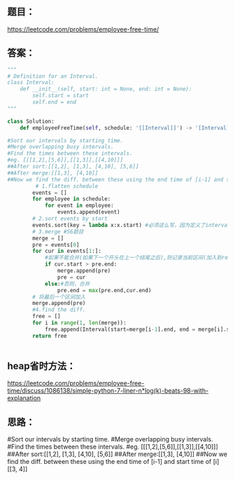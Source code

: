 ## 题目：

https://leetcode.com/problems/employee-free-time/


## 答案：
```python
"""
# Definition for an Interval.
class Interval:
    def __init__(self, start: int = None, end: int = None):
        self.start = start
        self.end = end
"""

class Solution:
    def employeeFreeTime(self, schedule: '[[Interval]]') -> '[Interval]':

#Sort our intervals by starting time.
#Merge overlapping busy intervals.
#Find the times between these intervals.
#eg. [[[1,2],[5,6]],[[1,3]],[[4,10]]]
##After sort:[[1,2], [1,3], [4,10], [5,6]]
##After merge:[[1,3], [4,10]]
##Now we find the diff. between these using the end time of [i-1] and start time of [i][[3, 4]]
         # 1.flatten schedule
        events = []
        for employee in schedule:
            for event in employee:
                events.append(event)
        # 2.sort events by start
        events.sort(key = lambda x:x.start) #必须这么写，因为定义了interval
        # 3.merge #56题目
        merge = []
        pre = events[0]
        for cur in events[1:]:
            #如果不能合并(如果下一个开头在上一个结尾之后),则记录当前区间(加入到res)，并重新开辟区间
            if cur.start > pre.end:
                merge.append(pre)
                pre = cur
            else:#否则，合并
                pre.end = max(pre.end,cur.end)
        # 将最后一个区间加入
        merge.append(pre)  
        #4.find the diff.
        free = []
        for i in range(1, len(merge)):
            free.append(Interval(start=merge[i-1].end, end = merge[i].start))
        return free
 
```
## heap省时方法：

https://leetcode.com/problems/employee-free-time/discuss/1086138/simple-python-7-liner-n*log(k)-beats-98-with-explanation

## 思路：
#Sort our intervals by starting time.
#Merge overlapping busy intervals.
#Find the times between these intervals.
#eg. [[[1,2],[5,6]],[[1,3]],[[4,10]]]
##After sort:[[1,2], [1,3], [4,10], [5,6]]
##After merge:[[1,3], [4,10]]
##Now we find the diff. between these using the end time of [i-1] and start time of [i][[3, 4]]
